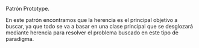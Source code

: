 Patrón Prototype.

En este patrón encontramos que la herencia es el principal objetivo a buscar, ya que todo se va a basar en una clase principal que se desglozará mediante herencia para resolver el problema buscado en este tipo de paradigma.
